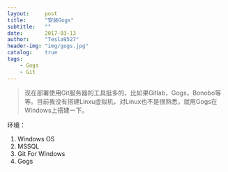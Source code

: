 ```yaml
---
layout:     post
title:      "安装Gogs"
subtitle:   ""
date:       2017-03-13
author:     "Tesla9527"
header-img: "img/gogs.jpg"
catalog:    true
tags:
    - Gogs
    - Git
---
```

>现在部署使用Git服务器的工具挺多的，比如果Gitlab，Gogs，Bonobo等等。目前我没有搭建Linxu虚拟机，对Linux也不是很熟悉，就用Gogs在Windows上搭建一下。

环境：
1. Windows OS
2. MSSQL
3. Git For Windows
4. Gogs








